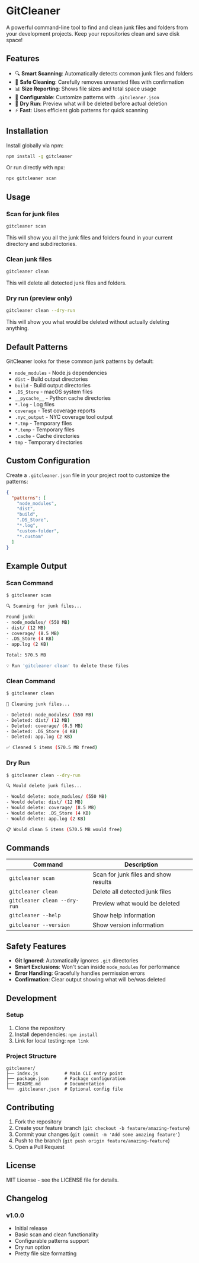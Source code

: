 # GitCleaner

A powerful command-line tool to find and clean junk files and folders from your development projects. Keep your repositories clean and save disk space!

## Features

- 🔍 **Smart Scanning**: Automatically detects common junk files and folders
- 🧹 **Safe Cleaning**: Carefully removes unwanted files with confirmation
- 📊 **Size Reporting**: Shows file sizes and total space usage
- 🔧 **Configurable**: Customize patterns with `.gitcleaner.json`
- 🚀 **Dry Run**: Preview what will be deleted before actual deletion
- ⚡ **Fast**: Uses efficient glob patterns for quick scanning

## Installation

Install globally via npm:

```bash
npm install -g gitcleaner
```

Or run directly with npx:

```bash
npx gitcleaner scan
```

## Usage

### Scan for junk files

```bash
gitcleaner scan
```

This will show you all the junk files and folders found in your current directory and subdirectories.

### Clean junk files

```bash
gitcleaner clean
```

This will delete all detected junk files and folders.

### Dry run (preview only)

```bash
gitcleaner clean --dry-run
```

This will show you what would be deleted without actually deleting anything.

## Default Patterns

GitCleaner looks for these common junk patterns by default:

- `node_modules` - Node.js dependencies
- `dist` - Build output directories
- `build` - Build output directories
- `.DS_Store` - macOS system files
- `__pycache__` - Python cache directories
- `*.log` - Log files
- `coverage` - Test coverage reports
- `.nyc_output` - NYC coverage tool output
- `*.tmp` - Temporary files
- `*.temp` - Temporary files
- `.cache` - Cache directories
- `tmp` - Temporary directories

## Custom Configuration

Create a `.gitcleaner.json` file in your project root to customize the patterns:

```json
{
  "patterns": [
    "node_modules",
    "dist",
    "build",
    ".DS_Store",
    "*.log",
    "custom-folder",
    "*.custom"
  ]
}
```

## Example Output

### Scan Command

```bash
$ gitcleaner scan

🔍 Scanning for junk files...

Found junk:
- node_modules/ (550 MB)
- dist/ (12 MB)
- coverage/ (8.5 MB)
- .DS_Store (4 KB)
- app.log (2 KB)

Total: 570.5 MB

💡 Run 'gitcleaner clean' to delete these files
```

### Clean Command

```bash
$ gitcleaner clean

🧹 Cleaning junk files...

- Deleted: node_modules/ (550 MB)
- Deleted: dist/ (12 MB)
- Deleted: coverage/ (8.5 MB)
- Deleted: .DS_Store (4 KB)
- Deleted: app.log (2 KB)

✅ Cleaned 5 items (570.5 MB freed)
```

### Dry Run

```bash
$ gitcleaner clean --dry-run

🔍 Would delete junk files...

- Would delete: node_modules/ (550 MB)
- Would delete: dist/ (12 MB)
- Would delete: coverage/ (8.5 MB)
- Would delete: .DS_Store (4 KB)
- Would delete: app.log (2 KB)

📋 Would clean 5 items (570.5 MB would free)
```

## Commands

| Command | Description |
|---------|-------------|
| `gitcleaner scan` | Scan for junk files and show results |
| `gitcleaner clean` | Delete all detected junk files |
| `gitcleaner clean --dry-run` | Preview what would be deleted |
| `gitcleaner --help` | Show help information |
| `gitcleaner --version` | Show version information |

## Safety Features

- **Git Ignored**: Automatically ignores `.git` directories
- **Smart Exclusions**: Won't scan inside `node_modules` for performance
- **Error Handling**: Gracefully handles permission errors
- **Confirmation**: Clear output showing what will be/was deleted

## Development

### Setup

1. Clone the repository
2. Install dependencies: `npm install`
3. Link for local testing: `npm link`

### Project Structure

```
gitcleaner/
├── index.js          # Main CLI entry point
├── package.json      # Package configuration
├── README.md         # Documentation
└── .gitcleaner.json  # Optional config file
```

## Contributing

1. Fork the repository
2. Create your feature branch (`git checkout -b feature/amazing-feature`)
3. Commit your changes (`git commit -m 'Add some amazing feature'`)
4. Push to the branch (`git push origin feature/amazing-feature`)
5. Open a Pull Request

## License

MIT License - see the LICENSE file for details.

## Changelog

### v1.0.0
- Initial release
- Basic scan and clean functionality
- Configurable patterns support
- Dry run option
- Pretty file size formatting
